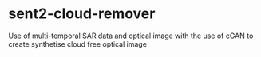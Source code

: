 # sent2-cloud-remover
Use of multi-temporal SAR data and optical image with the use of cGAN to create synthetise cloud free optical image
